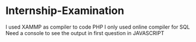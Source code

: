 # Internship-Examination

I used XAMMP as compiler to code PHP
I only used online compiler for SQL
Need a console to see the output in first question in JAVASCRIPT
